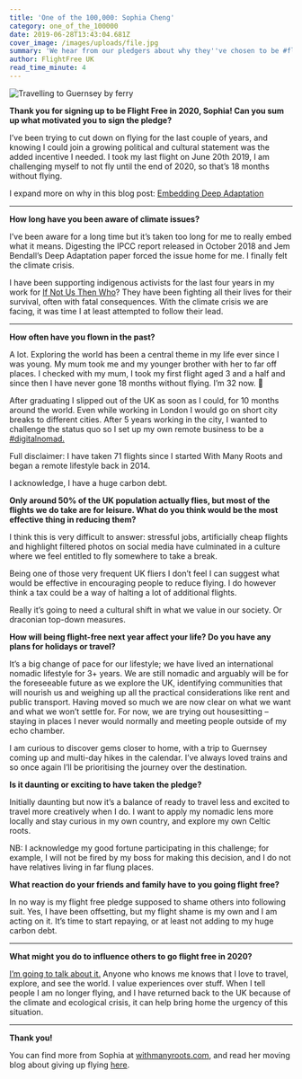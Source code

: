 ```yaml
---
title: 'One of the 100,000: Sophia Cheng'
category: one_of_the_100000
date: 2019-06-28T13:43:04.681Z
cover_image: /images/uploads/file.jpg
summary: 'We hear from our pledgers about why they''ve chosen to be #flightfree in 2020'
author: FlightFree UK
read_time_minute: 4
---
```

![](/images/uploads/0debf8_9f9a2678df5744f3b2bd2ce5c4be169b_mv2.webp "Travelling to Guernsey by ferry")

**Thank you for signing up to be Flight Free in 2020, Sophia! Can you sum up what motivated you to sign the pledge?**

I’ve been trying to cut down on flying for the last couple of years, and knowing I could join a growing political and cultural statement was the added incentive I needed. I took my last flight on June 20th 2019, I am challenging myself to not fly until the end of 2020, so that’s 18 months without flying.

I expand more on why in this blog post: [Embedding Deep Adaptation](http://www.withmanyroots.com/blog/embedding-deep-adaptation)

- - -

**How long have you been aware of climate issues?**

I’ve been aware for a long time but it’s taken too long for me to really embed what it means. Digesting the IPCC report released in October 2018 and Jem Bendall’s Deep Adaptation paper forced the issue home for me. I finally felt the climate crisis.

I have been supporting indigenous activists for the last four years in my work for [If Not Us Then Who](https://ifnotusthenwho.me/)? They have been fighting all their lives for their survival, often with fatal consequences. With the climate crisis we are facing, it was time I at least attempted to follow their lead.

- - -

**How often have you flown in the past?**

A lot. Exploring the world has been a central theme in my life ever since I was young. My mum took me and my younger brother with her to far off places. I checked with my mum, I took my first flight aged 3 and a half and since then I have never gone 18 months without flying. I’m 32 now. 🤔

After graduating I slipped out of the UK as soon as I could, for 10 months around the world. Even while working in London I would go on short city breaks to different cities. After 5 years working in the city, I wanted to challenge the status quo so I set up my own remote business to be a [\#digitalnomad. ](http://www.withmanyroots.com/blog/on-the-road)

Full disclaimer: I have taken 71 flights since I started With Many Roots and began a remote lifestyle back in 2014. 

I acknowledge, I have a huge carbon debt.

**Only around 50% of the UK population actually flies, but most of the flights we do take are for leisure. What do you think would be the most effective thing in reducing them?**

I think this is very difficult to answer: stressful jobs, artificially cheap flights and highlight filtered photos on social media have culminated in a culture where we feel entitled to fly somewhere to take a break. 

Being one of those very frequent UK fliers I don’t feel I can suggest what would be effective in encouraging people to reduce flying. I do however think a tax could be a way of halting a lot of additional flights.

Really it’s going to need a cultural shift in what we value in our society. Or draconian top-down measures.

**How will being flight-free next year affect your life? Do you have any plans for holidays or travel?**

It’s a big change of pace for our lifestyle; we have lived an international nomadic lifestyle for 3+ years. We are still nomadic and arguably will be for the foreseeable future as we explore the UK, identifying communities that will nourish us and weighing up all the practical considerations like rent and public transport. Having moved so much we are now clear on what we want and what we won’t settle for. For now, we are trying out housesitting – staying in places I never would normally and meeting people outside of my echo chamber. 

I am curious to discover gems closer to home, with a trip to Guernsey coming up and multi-day hikes in the calendar. I’ve always loved trains and so once again I’ll be prioritising the journey over the destination.

**Is it daunting or exciting to have taken the pledge?** 

Initially daunting but now it’s a balance of ready to travel less and excited to travel more creatively when I do. I want to apply my nomadic lens more locally and stay curious in my own country, and explore my own Celtic roots.

NB: I acknowledge my good fortune participating in this challenge; for example, I will not be fired by my boss for making this decision, and I do not have relatives living in far flung places.

**What reaction do your friends and family have to you going flight free?**

In no way is my flight free pledge supposed to shame others into following suit. Yes, I have been offsetting, but my flight shame is my own and I am acting on it. It’s time to start repaying, or at least not adding to my huge carbon debt.

- - -

**What might you do to influence others to go flight free in 2020?** 

[I’m going to talk about it.](http://www.withmanyroots.com/blog/three-strikes-and-i-m-out) Anyone who knows me knows that I love to travel, explore, and see the world. I value experiences over stuff. When I tell people I am no longer flying, and I have returned back to the UK because of the climate and ecological crisis, it can help bring home the urgency of this situation.

- - -

**Thank you!**

You can find more from Sophia at [withmanyroots.com](http://www.withmanyroots.com/), and read her moving blog about giving up flying [here](http://www.withmanyroots.com/blog/three-strikes-and-i-m-out).
